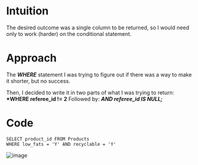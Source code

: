 # Intuition
The desired outcome was a single column to be returned, so I would need only to work (harder) on the conditional statement.

# Approach
The __*WHERE*__ statement I was trying to figure out if there was a way to make it shorter, but no success. 

Then, I decided to write it in two parts of what I was trying to return: __*WHERE referee_id != 2__ 
Followed by: __*AND referee_id IS NULL;*__

# Code
```
SELECT product_id FROM Products 
WHERE low_fats = 'Y' AND recyclable = 'Y'

```

![image](https://github.com/Lucas-Nascimento-Tech/Leetcode-problem-solutions/assets/94206149/983457b9-62e0-465f-936b-d49277136930)
